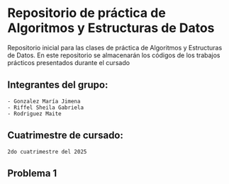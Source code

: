 # Repositorio de práctica de Algoritmos y Estructuras de Datos

Repositorio inicial para las clases de práctica de Algoritmos y Estructuras de Datos. En este repositorio se almacenarán los códigos de los trabajos prácticos presentados durante el cursado

## Integrantes del grupo:
    - Gonzalez María Jimena
    - Riffel Sheila Gabriela
    - Rodriguez Maite

## Cuatrimestre de cursado:
    2do cuatrimestre del 2025


## Problema 1
